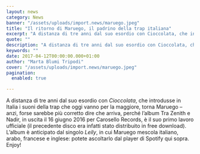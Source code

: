 ```yaml
---
layout: news
category: News
banner: "/assets/uploads/import.news/maruego.jpeg"
title: "Il ritorno di Maruego, il padrino della trap italiana"
excerpt: "A distanza di tre anni dal suo esordio con Cioccolata, che introdusse in Italia i suoni della trap che oggi vanno per la maggiore, torna Maruego – anzi, forse sarebbe più corretto dire che arriva, perché l’album Tra Zenith e Nadir, in uscita il 16 giugno 2016 per Carosello Records, è il suo primo lavoro [&hellip"
quote: ""
description: "A distanza di tre anni dal suo esordio con Cioccolata, che introdusse in Italia i suoni della trap che oggi vanno per la maggiore, torna Maruego – anzi, forse sarebbe più corretto dire che arriva, perché l’album Tra Zenith e Nadir, in uscita il 16 giugno 2016 per Carosello Records, è il suo primo lavoro [&hellip"
keywords: ""
date: 2017-04-12T00:00:00.000+01:00
author: "Marta Blumi Tripodi"
cover: "/assets/uploads/import.news/maruego.jpeg"
pagination:
  enabled: true

---
```


A distanza di tre anni dal suo esordio con _Cioccolata_, che introdusse in Italia i suoni della trap che oggi vanno per la maggiore, torna Maruego – anzi, forse sarebbe più corretto dire che arriva, perché l’album Tra Zenith e Nadir, in uscita il 16 giugno 2016 per Carosello Records, è il suo primo lavoro ufficiale (il precedente disco era infatti stato distribuito in free download). L’album è anticipato dal singolo _Leily_, in cui Maruego mescola italiano, arabo, francese e inglese: potete ascoltarlo dal player di Spotify qui sopra. Enjoy!